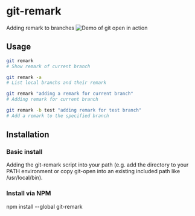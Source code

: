 # git-remark

Adding remark to branches
![Demo of git open in action](https://user-images.githubusercontent.com/32826174/193486546-7a3143ea-b362-4996-87df-53a6d39233c2.png)

## Usage

```bash
git remark
# Show remark of current branch

git remark -a
# List local branchs and their remark

git remark "adding a remark for current branch"
# Adding remark for current branch

git remark -b test "adding remark for test branch"
# Add a remark to the specified branch
```

## Installation

### Basic install

Adding the git-remark script into your path (e.g. add the directory to your PATH environment or copy git-open into an existing included path like /usr/local/bin).

### Install via NPM

npm install --global git-remark
